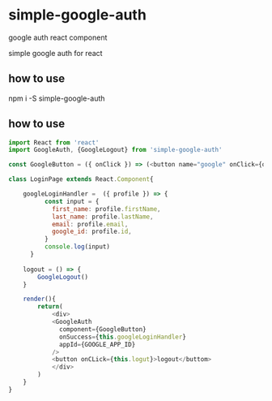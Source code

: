 # simple-google-auth
google auth react component

simple google auth for react

## how to use
npm i -S simple-google-auth

## how to use
```javascript
import React from 'react'
import GoogleAuth, {GoogleLogout} from 'simple-google-auth'

const GoogleButton = ({ onClick }) => (<button name="google" onClick={onClick}>google sign up</buttom>)

class LoginPage extends React.Component{

    googleLoginHandler =  ({ profile }) => {
          const input = {
            first_name: profile.firstName,
            last_name: profile.lastName,
            email: profile.email,
            google_id: profile.id,
          }
          console.log(input) 
      }
    
    logout = () => {
        GoogleLogout()
    }

    render(){
        return(
            <div>
            <GoogleAuth
              component={GoogleButton}
              onSuccess={this.googleLoginHandler}
              appId={GOOGLE_APP_ID}
            />
            <button onCLick={this.logut}>logout</buttom>
            </div>
        )
    }
}


```
